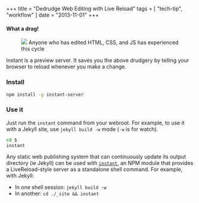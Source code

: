 +++
title = "Dedrudge Web Editing with Live Reload"
tags = [
  "tech-tip",
  "workflow"
]
date = "2013-11-01"
+++
#### What a drag!

<figure>
  <img src="https://www.lucidchart.com/publicSegments/view/52749f12-0898-41d8-ae5f-7da10a005c69/image.png">
  <caption>Anyone who has edited HTML, CSS, and JS has experienced this cycle</caption>
</figure>

Instant is a preview server. It saves you the above drudgery by telling your browser to reload whenever you make a change.

### Install

```bash
npm install -g instant-server
```

### Use it

Just run the `instant` command from your webroot. For example, to use it with a Jekyll site, use `jekyll build -w` mode (`-w` is for watch).

```bash
cd $
instant
```

Any static web publishing system that can continuously update its output directory (ie Jekyll) can be used with [`instant`](https://npmjs.org/package/instant-server), an NPM module that provides a LiveReload-style server as a standalone shell command. For example, with Jekyll:

 - In one shell session: `jekyll build -w`
 - In another: `cd ./_site && instant`


